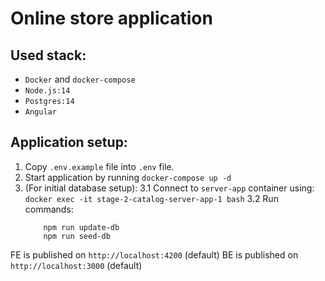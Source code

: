 # Online store application

## Used stack:
- `Docker` and `docker-compose`
- `Node.js:14`
- `Postgres:14`
- `Angular`

## Application setup:
1. Copy `.env.example` file into `.env` file.
2. Start application by running `docker-compose up -d`
3. (For initial database setup):
3.1 Connect to `server-app` container using: `docker exec -it stage-2-catalog-server-app-1 bash`
3.2 Run commands:
    ```
        npm run update-db
        npm run seed-db
    ```
FE is published on `http://localhost:4200` (default)
BE is published on `http://localhost:3000` (default)